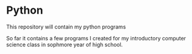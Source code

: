 # Python
This repository will contain my python programs

So far it contains a few programs I created for my introductory computer science class in sophmore year of high school.

